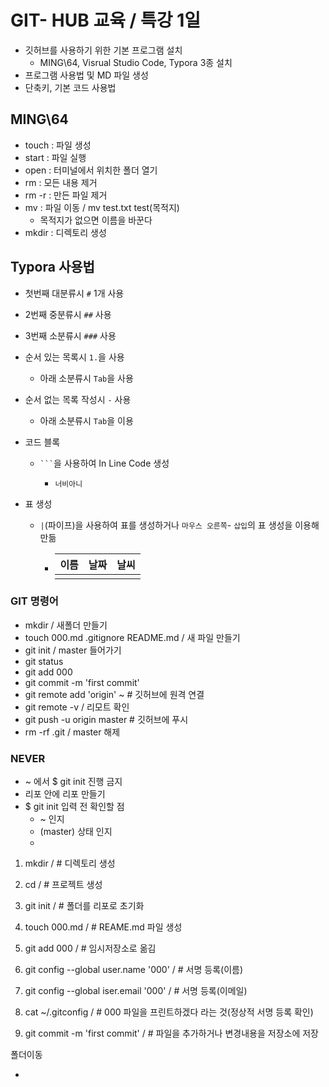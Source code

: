 

# GIT- HUB 교육 / 특강 1일

- 깃허브를 사용하기 위한 기본 프로그램 설치
  - MING\64, Visrual Studio Code, Typora 3종 설치
- 프로그램 사용법 및 MD 파일 생성 
- 단축키, 기본 코드 사용법 



## MING\64

- touch : 파일 생성
- start : 파일 실행
- open : 터미널에서 위치한 폴더 열기
- rm : 모든 내용 제거
- rm -r : 만든 파일 제거
- mv : 파일 이동  / mv test.txt test(목적지)
  - 목적지가 없으면 이름을 바꾼다
- mkdir : 디렉토리 생성



## Typora 사용법

- 첫번째 대분류시 `#` 1개 사용
- 2번째 중분류시 `##` 사용
- 3번째 소분류시 `###` 사용
- 순서 있는 목록시 `1.`을 사용
  - 아래 소분류시 `Tab`을 사용
- 순서 없는 목록 작성시 `-` 사용
  - 아래 소분류시 `Tab`을 이용

- 코드 블록

  - ` ``` `을 사용하여 In Line Code 생성

    - ```
      너비아니
      ```

- 표 생성

  - `|`(파이프)을 사용하여 표를 생성하거나 `마우스 오른쪽`- `삽입`의 표 생성을 이용해 만듦

    - | 이름 | 날짜 | 날씨 |
      | ---- | ---- | ---- |
      |      |      |      |



### GIT 명령어
- mkdir     / 새폴더 만들기
- touch 000.md .gitignore README.md     / 새 파일 만들기
- git init       / master 들어가기
- git status
- git add 000
- git commit -m 'first commit'
- git remote add 'origin' ~ # 깃허브에 원격 연결
- git remote -v    / 리모트 확인
- git push -u origin master # 깃허브에 푸시
- rm -rf .git        / master 해제

### NEVER

- ~ 에서 $ git init 진행 금지
- 리포 안에 리포 만들기
- $ git init 입력 전 확인할 점
  - ~ 인지
  - (master) 상태 인지
  - 

1. mkdir   / # 디렉토리 생성

2. cd        / # 프로젝트 생성

3. git init          / # 폴더를 리포로  초기화

4. touch   000.md         / # REAME.md 파일 생성

5. git add  000    / # 임시저장소로 옮김

6. git config --global user.name '000'     / # 서명 등록(이름)

7. git config --global iser.email '000'      / # 서명 등록(이메일)

8. cat ~/.gitconfig     /   # 000 파일을 프린트하겠다 라는 것(정상적 서명 등록 확인)

9. git commit -m 'first commit'     /   # 파일을 추가하거나 변경내용을 저장소에 저장

 폴더이동

- 